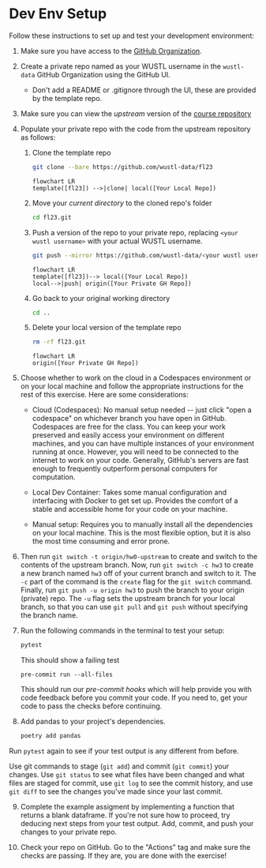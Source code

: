 # Dev Env Setup

Follow these instructions to set up and test your development environment:

1. Make sure you have access to the [GitHub Organization](https://github.com/wustl-data/).
2. Create a private repo named as your WUSTL username in the `wustl-data` GitHub Organization using the GitHub UI.
    - Don't add a README or .gitignore through the UI, these are provided by the template repo.
3. Make sure you can view the _upstream_ version of the [course repository](https://github.com/wustl-data/fl23)
4. Populate your private repo with the code from the upstream repository as follows:
    1. Clone the template repo

        ```bash
        git clone --bare https://github.com/wustl-data/fl23
        ```

        ```mermaid
        flowchart LR
        template([fl23]) -->|clone| local([Your Local Repo])
        ```

    2.  Move your _current directory_ to the cloned repo's folder

        ```bash
        cd fl23.git
        ```

    3.  Push a version of the repo to your private repo, replacing `<your wustl username>` with your actual WUSTL username.

        ```bash
        git push --mirror https://github.com/wustl-data/<your wustl username>
        ```

        ```mermaid
        flowchart LR
        template([fl23])--> local([Your Local Repo])
        local-->|push| origin([Your Private GH Repo])
        ```

    4.  Go back to your original working directory

        ```bash
        cd ..
        ```

    5.  Delete your local version of the template repo

        ```bash
        rm -rf fl23.git
        ```

        ```mermaid
        flowchart LR
        origin([Your Private GH Repo])
        ```

5. Choose whether to work on the cloud in a Codespaces environment or on your local machine and follow the appropriate instructions for the rest of this exercise. Here are some considerations:
    - Cloud (Codespaces): No manual setup needed -- just click "open a codespace" on whichever branch you have open in GitHub. Codespaces are free for the class. You can keep your work preserved and easily access your environment on different machines, and you can have multiple instances of your environment running at once. However, you will need to be connected to the internet to work on your code. Generally, GitHub's servers are fast enough to frequently outperform personal computers for computation.

    - Local Dev Container: Takes some manual configuration and interfacing with Docker to get set up. Provides the comfort of a stable and accessible home for your code on your machine.

    - Manual setup: Requires you to manually install all the dependencies on your local machine. This is the most flexible option, but it is also the most time consuming and error prone.

6. Then run `git switch -t origin/hw0-upstream` to create and switch to the contents of the upstream branch. Now, run `git switch -c hw3` to create a new branch named `hw3` off of your current branch and switch to it. The `-c` part of the command is the `create` flag for the `git switch` command. Finally, run `git push -u origin hw3` to push the branch to your origin (private) repo. The `-u` flag sets the upstream branch for your local branch, so that you can use `git pull` and `git push` without specifying the branch name.

7. Run the following commands in the terminal to test your setup:

    ```bash
    pytest
    ```

    This should show a failing test

    ```
    pre-commit run --all-files

    ```

    This should run our _pre-commit hooks_ which will help provide you with code feedback before you commit your code. If you need to, get your code to pass the checks before continuing.

8. Add pandas to your project's dependencies.

    ```bash
    poetry add pandas
    ```

Run `pytest` again to see if your test output is any different from before.

Use git commands to stage (`git add`) and commit (`git commit`) your changes. Use `git status` to see what files have been changed and what files are staged for commit, use `git log` to see the commit history, and use `git diff` to see the changes you've made since your last commit.


9. Complete the example assigment by implementing a function that returns a blank dataframe. If you're not sure how to proceed, try deducing next steps from your test output. Add, commit, and push your changes to your private repo.

10. Check your repo on GitHub. Go to the "Actions" tag and make sure the checks are passing. If they are, you are done with the exercise!
